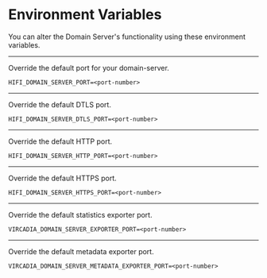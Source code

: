 # Environment Variables

You can alter the Domain Server's functionality using these environment variables.

---

Override the default port for your domain-server.

    HIFI_DOMAIN_SERVER_PORT=<port-number>

---

Override the default DTLS port.

    HIFI_DOMAIN_SERVER_DTLS_PORT=<port-number>

---

Override the default HTTP port.

    HIFI_DOMAIN_SERVER_HTTP_PORT=<port-number>

---

Override the default HTTPS port.

    HIFI_DOMAIN_SERVER_HTTPS_PORT=<port-number>

---

Override the default statistics exporter port.

    VIRCADIA_DOMAIN_SERVER_EXPORTER_PORT=<port-number>

---

Override the default metadata exporter port.

    VIRCADIA_DOMAIN_SERVER_METADATA_EXPORTER_PORT=<port-number>
